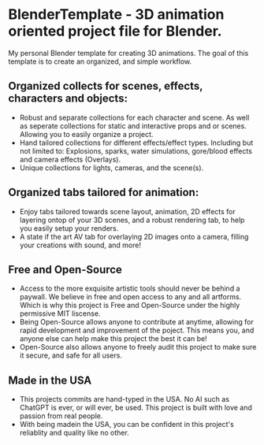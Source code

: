 # BlenderTemplate - 3D animation oriented project file for Blender.

My personal Blender template for creating 3D animations. The goal of this template is to create an organized, and simple workflow. 

## Organized collects for scenes, effects, characters and objects:
* Robust and separate collections for each character and scene. As well as seperate collections for static and interactive props and or scenes. Allowing you to easily organize a project.
* Hand tailored collections for different effects/effect types. Including but not limited to: Explosions, sparks, water simulations, gore/blood effects and camera effects (Overlays).
* Unique collections for lights, cameras, and the scene(s).

## Organized tabs tailored for animation:
* Enjoy tabs tailored towards scene layout, animation, 2D effects for layering ontop of your 3D scenes, and a robust rendering tab, to help you easily setup your renders.
* A state if the art AV tab for overlaying 2D images onto a camera, filling your creations with sound, and more!

## Free and Open-Source
* Access to the more exquisite artistic tools should never be behind a paywall. We believe in free and open access to any and all artforms. Which is why this project is Free and Open-Source under the highly permissive MIT liscense.
* Being Open-Source allows anyone to contribute at anytime, allowing for rapid development and improvement of the poject. This means you, and anyone else can help make this project the best it can be!
* Open-Source also allows anyone to freely audit this project to make sure it secure, and safe for all users.

## Made in the USA
* This projects commits are hand-typed in the USA. No AI such as ChatGPT is ever, or will ever, be used. This project is built with love and passion from real people.
* With being madein the USA, you can be confident in this project's reliablity and quality like no other.
